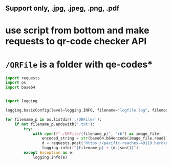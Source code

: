 
## Support only, .jpg, .jpeg, .png, .pdf

# use script from bottom and make requests to  qr-code checker API
# `/QRFile` is a folder with qe-codes* 
```python
import requests
import os
import base64


import logging

logging.basicConfig(level=logging.INFO, filename="logfile.log", filemode="a+", format="%(asctime)-15s %(levelname)-8s %(message)s")

for filename_p in os.listdir('./QRFile/'):
    if not filename_p.endswith('.txt'):
        try:
            with open(f"./QRFile/{filename_p}", "rb") as image_file:
                encoded_string = str(base64.b64encode(image_file.read()))[2:-1]
                d = requests.post('https://pacific-reaches-49119.herokuapp.com/api/v1/base64', json={'base64': encoded_string}, verify=False)
                logging.info(f"{filename_p} + {d.json()}")
        except Exception as e:
            logging.info(e)
```
